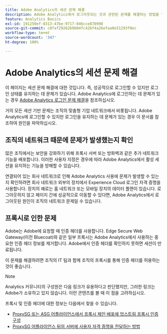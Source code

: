 ```yaml
---
title: Adobe Analytics의 세션 문제 해결
description: Adobe Analytics에서 로그아웃되는 것과 관련된 문제를 해결하는 방법을 알아봅니다.
feature: Analytics Basics
exl-id: 191250ef-8313-47be-9717-046cce870998
source-git-commit: c8faf29262b9b04fc426f4a26efaa8e51293f0ec
workflow-type: tm+mt
source-wordcount: '347'
ht-degree: 100%

---
```


# Adobe Analytics의 세션 문제 해결

이 페이지는 세션 문제 해결에 대한 것입니다. 즉, 성공적으로 로그인할 수 있지만 로그인 상태를 유지하는 데 문제가 있습니다. Adobe Analytics에 로그인하는 데 문제가 있는 경우 [Adobe Analytics 로그인 문제 해결](troubleshoot-login.md)을 참조하십시오.

거의 모든 세션 기반 문제는 조직의 맞춤형 기업 네트워크에서 비롯됩니다. Adobe Analytics에 로그인할 수 있지만 로그인을 유지하는 데 문제가 있는 경우 이 문서를 참조하여 원인을 파악하십시오.

## 조직의 네트워크 때문에 문제가 발생했는지 확인

많은 조직에서는 보안을 강화하기 위해 프록시 서버 또는 방화벽과 같은 추가 네트워크 기능을 배포합니다. 이러한 사용자 지정은 경우에 따라 Adobe Analytics에서 활성 세션을 유지하는 기능을 방해할 수 있습니다.

연결되어 있는 회사 네트워크로 인해 Adobe Analytics 사용에 문제가 발생할 수 있는지 확인하려면 회사 네트워크 외부의 장치에서 Experience Cloud 로그인 자격 증명을 사용합니다. 장치의 예로는 홈 네트워크 또는 모바일 장치의 데이터 플랜이 있습니다. 로그아웃하지 않고 페이지 간에 성공적으로 이동할 수 있다면, Adobe Analytics에서 로그아웃된 원인이 조직의 네트워크 문제일 수 있습니다.

## 프록시로 인한 문제

Adobe는 Adobe에 요청할 때 인증 헤더를 사용합니다. Edge Secure Web Gateway(이전 Bluecoat)와 같은 일부 프록시는 Adobe Analytics에서 사용하는 중요한 인증 헤더 정보를 제거합니다. Adobe에서 인증 헤더를 확인하지 못하면 세션이 만료됩니다.

이 문제를 해결하려면 조직의 IT 팀과 함께 조직의 프록시를 통해 인증 헤더를 허용하는 것이 좋습니다.

>[!NOTE]
>
>Analytics 커뮤니티의 구성원은 다음 링크가 유용하다고 판단했지만, 그러한 링크는 Adobe가 소유하고 있지 않습니다. 이런 콘텐츠를 볼 때 이 점을 고려하십시오.

프록시 및 인증 헤더에 대한 정보는 다음에서 찾을 수 있습니다.

* [ProxySG 또는 ASG 어플라이언스에서 프록시 체인 배포에 업스트림 프록시 인증 구성](https://knowledge.broadcom.com/external/article/169255/configure-upstream-proxy-authentication.html)
* [ProxySG 어플라이언스 뒤의 서버에 사용자 자격 증명을 전달하는 방법](https://knowledge.broadcom.com/external/article/165859/how-to-forward-user-credentials-to-a-ser.html)
